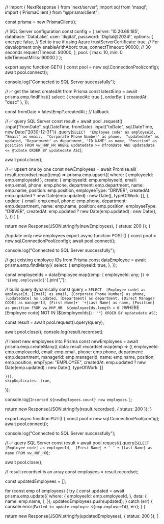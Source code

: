 // import { NextResponse } from 'next/server';
import sql from 'mssql';
 import { PrismaClient } from "@prisma/client";
 
 const prisma = new PrismaClient();
 
// SQL Server configuration
const config = {
  server: '10.20.69.185',
  database: 'DataLake',
  user: 'digital',
  password: 'Digital@2024!',
  options: {
    encrypt: false, // Set to true if using Azure
    trustServerCertificate: true, // For development only
    enableArithAbort: true,
    connectTimeout: 90000, // 30 seconds
    requestTimeout: 90000,
  },
  pool: {
    max: 10,
    min: 0,
    idleTimeoutMillis: 90000
  }
};
 

export async function GET() {
  const pool = new sql.ConnectionPool(config);
  await pool.connect();

  console.log("Connected to SQL Server successfully");

  // ✅ get the latest createdAt from Prisma
  const latestEmp = await prisma.emp.findFirst({
    select: { createdAt: true },
    orderBy: { createdAt: "desc" },
  });

  const fromDate = latestEmp?.createdAt ; // fallback

  // ✅ query SQL Server
  const result = await pool
    .request()
    .input("fromDate", sql.DateTime, fromDate)
    .input("toDate", sql.DateTime, new Date("2030-12-31"))
    .query(`
      SELECT 
        "Employee code" as employeeId, 
        "Email" as email, 
        "Corporate Phone Number" as phone, 
        "updatedate" as updated,
        "Department" as department,
        "ID NAME" as name,
        "Position" as position
      FROM vw_HHP_HR
      WHERE updatedate >= @fromDate AND updatedate <= @toDate
      ORDER BY updatedate ASC
    `);

  await pool.close();

  // ✅ upsert one by one
  const newEmployees = await Promise.all(
    result.recordset.map((emp) =>
      prisma.emp.upsert({
        where: { employeeId: emp.employeeId },
        create: {
          employeeId: emp.employeeId,
          email: emp.email,
          phone: emp.phone,
          department: emp.department,
          name: emp.name,
          position: emp.position,
          employeeType: "DRIVER",
          createdAt: emp.updated ? new Date(emp.updated) : new Date(),
          typeOfWork: [],
        },
        update: {
          email: emp.email,
          phone: emp.phone,
          department: emp.department,
          name: emp.name,
          position: emp.position,
          employeeType: "DRIVER",
          createdAt: emp.updated ? new Date(emp.updated) : new Date(),
        },
      })
    )
  );

  return new Response(JSON.stringify(newEmployees), { status: 200 });
}



//update only new employees
export async function POST() {
  const pool = new sql.ConnectionPool(config);
  await pool.connect();

  console.log("Connected to SQL Server successfully");

  // get existing employee IDs from Prisma
  const dataEmployee = await prisma.emp.findMany({
    select: {
      employeeId: true,
    },
  });

  const employeeIds = dataEmployee.map((emp: { employeeId: any; }) => `'${emp.employeeId}'`).join(",");

  // build query dynamically
  const query = `
    SELECT 
      [Employee code] as employeeId,
      [Email] as email,
      [Corporate Phone Number] as phone,
      [updatedate] as updated,
      [Department] as department,
      [Direct Manager CODE] as managerId,
      [First Name]+' '+[Last Name] as name,
      [Position] as position
    FROM vw_HHP_HR 
    ${employeeIds.length > 0 ? `WHERE [Employee code] NOT IN (${employeeIds})` : ""}
    ORDER BY updatedate ASC
  `;

  const result = await pool.request().query(query);

  await pool.close();
  console.log(result.recordset);

  // insert new employees into Prisma
  const newEmployees = await prisma.emp.createMany({
    data: result.recordset.map(emp => ({
      employeeId: emp.employeeId,
      email: emp.email,
      phone: emp.phone,
      department: emp.department,
      managerId: emp.managerId,
      name: emp.name,
      position: emp.position,
      empType: "EMPLOYEE",
      createdAt: emp.updated ? new Date(emp.updated) : new Date(),
     typeOfWork: []

    })),
    skipDuplicates: true,
  });

  console.log(`Inserted ${newEmployees.count} new employees.`);

  return new Response(JSON.stringify(result.recordset), { status: 200 });
}


export async function PUT() {
  const pool = new sql.ConnectionPool(config);
  await pool.connect();

  console.log("Connected to SQL Server successfully");

  // ✅ query SQL Server
  const result = await pool.request().query(`
    SELECT 
      [Employee code] as employeeId, 
      [First Name] + ' ' + [Last Name] as name
    FROM vw_HHP_HR
  `);

  await pool.close();

  // result.recordset is an array
  const employees = result.recordset;

  const updatedEmployees = [];

  for (const emp of employees) {
    try {
      const updated = await prisma.emp.update({
        where: {
          employeeId: emp.employeeId,
        },
        data: {
          name: emp.name,
        },
      });
      updatedEmployees.push(updated);
    } catch (err) {
      console.error(`Failed to update employee ${emp.employeeId}`, err);
    }
  }

  return new Response(JSON.stringify(updatedEmployees), { status: 200 });
}

